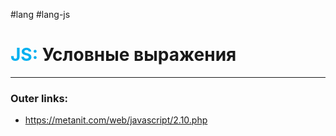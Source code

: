 #lang #lang-js
# <font color="#00b0f0">JS:</font> Условные выражения
---
### Outer links:
- https://metanit.com/web/javascript/2.10.php